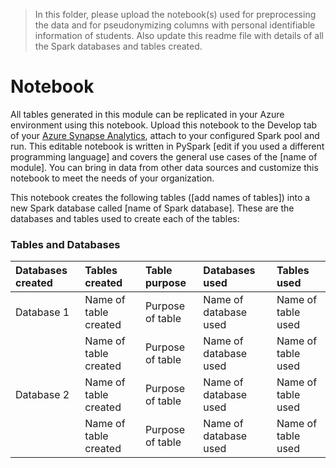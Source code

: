 > In this folder, please upload the notebook(s) used for preprocessing the data and for pseudonymizing columns with personal identifiable information of students. Also update this readme file with details of all the Spark databases and tables created. 
# Notebook
All tables generated in this module can be replicated in your Azure environment using this notebook. Upload this notebook to the Develop tab of your [Azure Synapse Analytics](https://azure.microsoft.com/en-us/services/synapse-analytics/), attach to your configured Spark pool and run. This editable notebook is written in PySpark [edit if you used a different programming language] and covers the general use cases of the [name of module]. You can bring in data from other data sources and customize this notebook to meet the needs of your organization.

This notebook creates the following tables ([add names of tables]) into a new Spark database called [name of Spark database]. These are the databases and tables used to create each of the tables:


### Tables and Databases
| Databases created | Tables created | Table purpose | Databases used   | Tables used
| :------------- | :---------- | :---------- |:---------- | :---------- |
| Database 1 | Name of table created  |  Purpose of table | Name of database used | Name of table used |
|  | Name of table created  |  Purpose of table | Name of database used | Name of table used |
| Database 2 | Name of table created  |  Purpose of table | Name of database used | Name of table used |
|  | Name of table created  |  Purpose of table | Name of database used | Name of table used |
